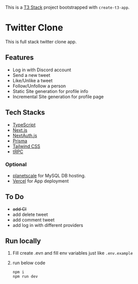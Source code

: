 This is a [T3 Stack](https://create.t3.gg/) project bootstrapped with `create-t3-app`.

# Twitter Clone

This is full stack twitter clone app.

## Features

- Log in with Discord account
- Send a new tweet
- Like/Unlike a tweet
- Follow/Unfollow a person
- Static Site generation for profile info
- Incremental Site generation for profile page

## Tech Stacks

- [TypeScript](https://www.typescriptlang.org/)
- [Next.js](https://nextjs.org)
- [NextAuth.js](https://next-auth.js.org)
- [Prisma](https://prisma.io)
- [Tailwind CSS](https://tailwindcss.com)
- [tRPC](https://trpc.io)

### Optional

- [planetscale](https://planetscale.com/) for MySQL DB hosting.
- [Vercel](https://vercel.com/) for App deployment

## To Do

- ~~add CI~~
- add delete tweet
- add comment tweet
- add log in with different providers

## Run locally

1. Fill create .evn and fill env variables just like `.env.example`
2. run below code

   ```
   npm i
   npm run dev
   ```
